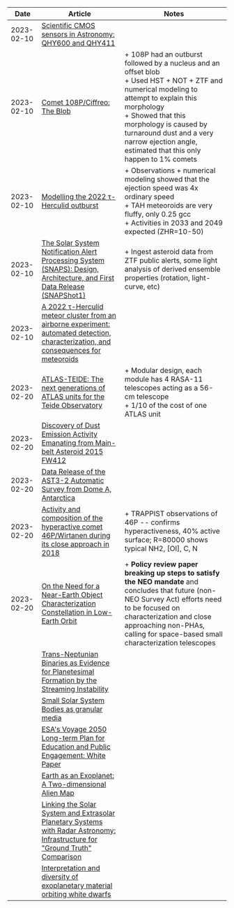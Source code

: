 | Date | Article | Notes | 
| ---- | ---- | ---- |
| 2023-02-10 | [Scientific CMOS sensors in Astronomy: QHY600 and QHY411](https://arxiv.org/abs/2302.03700) | |
| 2023-02-10 | [Comet 108P/Ciffreo: The Blob](https://arxiv.org/abs/2302.03697) | + 108P had an outburst followed by a nucleus and an offset blob <br> + Used HST + NOT + ZTF and numerical modeling to attempt to explain this morphology <br> + Showed that this morphology is caused by turnaround dust and a very narrow ejection angle, estimated that this only happen to 1% comets |
| 2023-02-10 | [Modelling the 2022 τ-Herculid outburst](https://arxiv.org/abs/2302.02915) | + Observations + numerical modeling showed that the ejection speed was 4x ordinary speed <br> + TAH meteoroids are very fluffy, only 0.25 gcc <br> + Activities in 2033 and 2049 expected (ZHR=10-50) |
| 2023-02-10 | [The Solar System Notification Alert Processing System (SNAPS): Design, Architecture, and First Data Release (SNAPShot1)](https://arxiv.org/abs/2302.01239) | + Ingest asteroid data from ZTF public alerts, some light analysis of derived ensemble properties (rotation, light-curve, etc) |
| 2023-02-10 | [A 2022 τ-Herculid meteor cluster from an airborne experiment: automated detection, characterization, and consequences for meteoroids](https://arxiv.org/abs/2301.06851) | | 
| 2023-02-20 | [ATLAS-TEIDE: The next generations of ATLAS units for the Teide Observatory](https://arxiv.org/abs/2302.07954) | + Modular design, each module has 4 RASA-11 telescopes acting as a 56-cm telescope <br> + 1/10 of the cost of one ATLAS unit |
| 2023-02-20 | [Discovery of Dust Emission Activity Emanating from Main-belt Asteroid 2015 FW412](https://arxiv.org/abs/2302.07274) | |
| 2023-02-20 | [Data Release of the AST3-2 Automatic Survey from Dome A, Antarctica](https://arxiv.org/abs/2302.06997) | |
| 2023-02-20 | [Activity and composition of the hyperactive comet 46P/Wirtanen during its close approach in 2018](https://arxiv.org/abs/2301.10954) | + TRAPPIST observations of 46P -- confirms hyperactiveness, 40% active surface; R=80000 shows typical NH2, \[OI\], C, N |
| 2023-02-20 | [On the Need for a Near-Earth Object Characterization Constellation in Low-Earth Orbit](https://arxiv.org/abs/2301.10348) | + <strong>Policy review paper breaking up steps to satisfy the NEO mandate</strong> and concludes that future (non-NEO Survey Act) efforts need to be focused on characterization and close approaching non-PHAs, calling for space-based small characterization telescopes |
| | [Trans-Neptunian Binaries as Evidence for Planetesimal Formation by the Streaming Instability](https://arxiv.org/abs/1906.11344) |
| | [Small Solar System Bodies as granular media](https://arxiv.org/abs/1907.02615) |
| | [ESA's Voyage 2050 Long-term Plan for Education and Public Engagement: White Paper](https://arxiv.org/abs/1908.01546) |
| | [Earth as an Exoplanet: A Two-dimensional Alien Map](https://arxiv.org/abs/1908.04350) |
| | [Linking the Solar System and Extrasolar Planetary Systems with Radar Astronomy: Infrastructure for "Ground Truth" Comparison](https://arxiv.org/abs/1908.05171) |
| | [Interpretation and diversity of exoplanetary material orbiting white dwarfs](https://arxiv.org/abs/1908.08047) |
